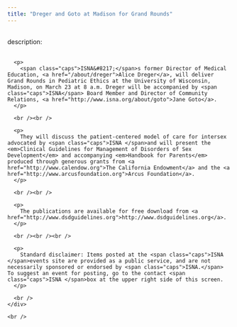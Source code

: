 ```yaml
---
title: "Dreger and Goto at Madison for Grand Rounds"
---
```


<div class="flexinode-body flexinode-2">
  <div class="flexinode-textarea-1">
    <div class="form-item">
      <br /> <label>description:</label><br /><br /> 
      
      <p>
        <span class="caps">ISNA&#8217;</span>s former Director of Medical Education, <a href="/about/dreger">Alice Dreger</a>, will deliver Grand Rounds in Pediatric Ethics at the University of Wisconsin, Madison, on March 23 at 8 a.m. Dreger will be accompanied by <span class="caps">ISNA</span> Board Member and Director of Community Relations, <a href="http://www.isna.org/about/goto">Jane Goto</a>.
      </p>
      
      <br /><br />
      
      <p>
        They will discuss the patient-centered model of care for intersex advocated by <span class="caps">ISNA </span>and will present the <em>Clinical Guidelines for Management of Disorders of Sex Development</em> and accompanying <em>Handbook for Parents</em> produced through generous grants from <a href="http://www.calendow.org">The California Endowment</a> and the <a href="http://www.arcusfoundation.org">Arcus Foundation</a>.
      </p>
      
      <br /><br />
      
      <p>
        The publications are available for free download from <a href="http://www.dsdguidelines.org">http://www.dsdguidelines.org</a>.
      </p>
      
      <br /><br /><br />
      
      <p>
        Standard disclaimer: Items posted at the <span class="caps">ISNA </span>events site are provided as a public service, and are not necessarily sponsored or endorsed by <span class="caps">ISNA.</span> To suggest an event for posting, go to the contact <span class="caps">ISNA </span>box at the upper right side of this screen.
      </p>
      
      <br />
    </div>
    
    <br />
  </div>
</div>